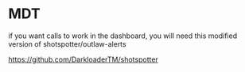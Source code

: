 # MDT

if you want calls to work in the dashboard, you will need this modified version of shotspotter/outlaw-alerts

https://github.com/DarkloaderTM/shotspotter
